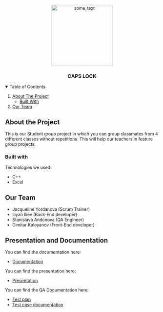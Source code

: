 <p align="center">
<img src="https://cdn.discordapp.com/attachments/807691025031495689/807691093193523230/logo-done.png" width="200" height="200" alt="some_text" ></p>
 
 
 <h3 align="center">CAPS LOCK</h3>


<details open="open">
  <summary>Table of Contents</summary>
  <ol>
    <li>
      <a href="#about-the-project">About The Project</a>
      <ul>
        <li><a href="#built-with">Built With</a></li>
      </ul>
    </li>
    <li>
      <a href="#our-team">Our Team</a>
    </li>
  </ol>
</details>

## About the Project

This is our Student group project in which you can group classmates from 4 different classes without repetitions. This will help our teachers in feature group projects.

### Built with

Technologies we used:
* C++
* Excel


## Our Team

- Jacqueline Yordanova (Scrum Trainer)
- Iliyan Iliev (Back-End developer)
- Stanislava Andonova (QA Engineer)
- Dimitar Kaloyanov (Front-End developer)

## Presentation and Documentation

You can find the documentation here:
* [Documentation](https://codingburgas-my.sharepoint.com/:b:/g/personal/zoyordanova18_codingburgas_bg/ES0CAWThaOFGvRoXjcZ4zrABeTWIo4zje5NZtweUIKsRtw?e=j63G5V)

You can find the presentation here:
* [Presentation](https://codingburgas-my.sharepoint.com/:p:/g/personal/zoyordanova18_codingburgas_bg/EaZtp1e-GGJFruKvUfkt5cEB9IH5V2YRCE6loaE2fKo2_A?e=tK67oT)

You can find the QA Documentation here:
* [Test plan](https://codingburgas-my.sharepoint.com/:b:/g/personal/zoyordanova18_codingburgas_bg/ERS4O6rlbBJAhbAQWkFpM7MBmH1z4H3O9mUMAkBwkdLRnA?e=WXPQM8)
* [Test case documentation](https://codingburgas-my.sharepoint.com/:x:/g/personal/zoyordanova18_codingburgas_bg/EeHfmMMWjqZLixuyBHQo8MgBV5dmTHBgY6W_NRxxojAVsQ?e=nTN68L)







